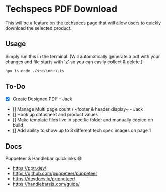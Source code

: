 # Techspecs PDF Download
This will be a feature on the [techspecs](https://techspecs.ui.com/) page that will allow users to quickly download the selected product. 

## Usage
Simply run this in the terminal. (Will automatically generate a pdf with your changes and file starts with 'z' so you can easily collect & delete.) 
```bash
npx ts-node ./src/index.ts
```

## To-Do
- [x] Create Designed PDF - Jack
- [] Manage Multi page count / ~footer & header display~ - Jack
- [] Hook up datasheet and product values
- [] Make template files live in specific folder and manually copied on build
- [] Add ability to show up to 3 different tech spec images on page 1

## Docs
Puppeteer & Handlebar quicklinks :smile:
* https://pptr.dev/ 
* https://github.com/puppeteer/puppeteer
* https://devdocs.io/puppeteer/ 
* https://handlebarsjs.com/guide/
